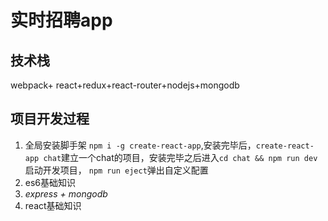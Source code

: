 # 实时招聘app
## 技术栈
webpack+ react+redux+react-router+nodejs+mongodb
## 项目开发过程
1. 全局安装脚手架 `npm i -g create-react-app`,安装完毕后，`create-react-app chat`建立一个chat的项目，安装完毕之后进入`cd chat && npm run dev`启动开发项目， `npm run eject`弹出自定义配置
2. es6基础知识
3. *express + mongodb*
4. react基础知识